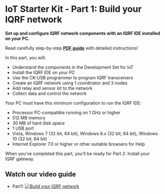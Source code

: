 # IoT Starter Kit - Part 1: Build your IQRF network

**Set up and configure IQRF network components with an IQRF IDE installed on your PC.**

Read carefully step-by-step **[PDF guide](https://github.com/iqrfsdk/iot-starter-kit/tree/master/install/pdf/iqrf-part1.pdf)** with detailed instructions!

In this part, you will:

*	Understand the components in the Development Set for IoT
*	Install the IQRF IDE on your PC
*	Use the CK-USB programmer to program IQRF transceivers
*	Create an IQRF network using 1 coordinator and 3 nodes
*	Add relay and sensor kit to the network
*	Collect data and control the network

Your PC must have this minimum configuration to run the IQRF IDE:

*	Processor PC-compatible running on 1 GHz or higher 
*	512 MB memory 
*	30 MB of hard disk space 
*	1 USB port 
*	Vista, Windows 7 (32 bit, 64 bit), Windows 8.x (32 bit, 64 bit), Windows 10 (32 bit, 64 bit) 
*	Internet Explorer 7.0 or higher or other suitable browsers for Help 

When you’ve completed this part, you’ll be ready for Part 2: Install your IQRF gateway.

## Watch our video guide 

* Part1: [![Build your IQRF network](https://img.youtube.com/vi/zOiRGo4ZIyo/0.jpg)](https://www.youtube.com/watch?v=zOiRGo4ZIyo "Part1: Build your IQRF Network")
